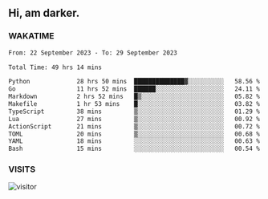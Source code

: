 ## Hi, am darker.

### WAKATIME

<!--START_SECTION:waka-->

```txt
From: 22 September 2023 - To: 29 September 2023

Total Time: 49 hrs 14 mins

Python             28 hrs 50 mins  ██████████████▓░░░░░░░░░░   58.56 %
Go                 11 hrs 52 mins  ██████░░░░░░░░░░░░░░░░░░░   24.11 %
Markdown           2 hrs 52 mins   █▒░░░░░░░░░░░░░░░░░░░░░░░   05.82 %
Makefile           1 hr 53 mins    █░░░░░░░░░░░░░░░░░░░░░░░░   03.82 %
TypeScript         38 mins         ▒░░░░░░░░░░░░░░░░░░░░░░░░   01.29 %
Lua                27 mins         ▒░░░░░░░░░░░░░░░░░░░░░░░░   00.92 %
ActionScript       21 mins         ▒░░░░░░░░░░░░░░░░░░░░░░░░   00.72 %
TOML               20 mins         ▒░░░░░░░░░░░░░░░░░░░░░░░░   00.68 %
YAML               18 mins         ░░░░░░░░░░░░░░░░░░░░░░░░░   00.63 %
Bash               15 mins         ░░░░░░░░░░░░░░░░░░░░░░░░░   00.54 %
```

<!--END_SECTION:waka-->

### VISITS
<!-- i should probably build this when i will have some time -->
![visitor](https://profile-counter.glitch.me/sanix-darker/count.svg)

